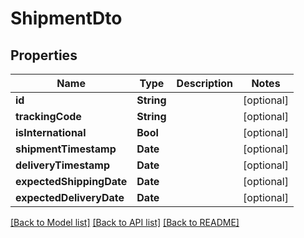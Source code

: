 # ShipmentDto

## Properties
Name | Type | Description | Notes
------------ | ------------- | ------------- | -------------
**id** | **String** |  | [optional] 
**trackingCode** | **String** |  | [optional] 
**isInternational** | **Bool** |  | [optional] 
**shipmentTimestamp** | **Date** |  | [optional] 
**deliveryTimestamp** | **Date** |  | [optional] 
**expectedShippingDate** | **Date** |  | [optional] 
**expectedDeliveryDate** | **Date** |  | [optional] 

[[Back to Model list]](../README.md#documentation-for-models) [[Back to API list]](../README.md#documentation-for-api-endpoints) [[Back to README]](../README.md)


